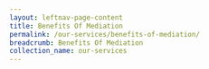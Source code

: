 ```yaml
---
layout: leftnav-page-content
title: Benefits Of Mediation
permalink: /our-services/benefits-of-mediation/
breadcrumb: Benefits Of Mediation
collection_name: our-services
---
```

